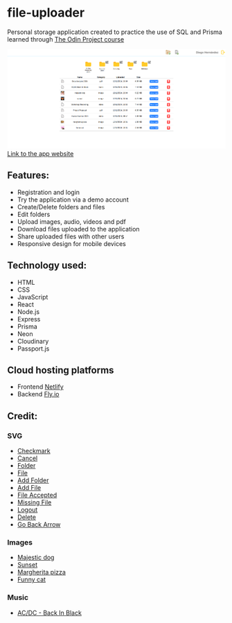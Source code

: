 # file-uploader

<p>Personal storage application created to practice the use of SQL and Prisma learned through <a href="https://www.theodinproject.com/lessons/nodejs-file-uploader" target="_blank">The Odin Project course</a></p>

<img src="./frontend/public/assets/images/app-image.png" alt="App image">
<a href="https://fluffy-druid-2a5c81.netlify.app" target="_blank">Link to the app website</a>

<h2>Features:</h2>

<ul>
    <li>Registration and login</li>
    <li>Try the application via a demo account</li>
    <li>Create/Delete folders and files</li>
    <li>Edit folders</li>
    <li>Upload images, audio, videos and pdf</li>
    <li>Download files uploaded to the application</li>
    <li>Share uploaded files with other users</li>
    <li>Responsive design for mobile devices</li>
</ul>

<h2>Technology used:</h2>

<ul>
    <li>HTML</li>
    <li>CSS</li>
    <li>JavaScript</li>
    <li>React</li>
    <li>Node.js</li>
    <li>Express</li>
    <li>Prisma</li>
    <li>Neon</li>
    <li>Cloudinary</li>
    <li>Passport.js</li>
</ul>

<h2>Cloud hosting platforms</h2>

<ul>
    <li>Frontend <a href="https://www.netlify.com/" target="_blank">Netlify</a></li>
    <li>Backend <a href="https://fly.io/" target="_blank">Fly.io</a></li>
</ul>

<h2>Credit:</h2>

<h3>SVG</H3>
<ul>
    <li><a href="https://www.svgrepo.com/svg/295320/checkmark" target="_blank">Checkmark</a></li>
    <li><a href="https://www.svgrepo.com/svg/513869/x-square" target="_blank">Cancel</a></li>
    <li><a href="https://www.svgrepo.com/svg/474852/folder" target="_blank">Folder</a></li>
    <li><a href="https://www.svgrepo.com/svg/384405/document-file-file-type-page-paper-sheet" target="_blank">File</a></li>
    <li><a href="https://www.svgrepo.com/svg/384363/add-folder" target="_blank">Add Folder</a></li>
    <li><a href="https://www.svgrepo.com/svg/159652/add-file" target="_blank">Add File</a></li>
    <li><a href="https://www.svgrepo.com/svg/447635/file-signed" target="_blank">File Accepted</a></li>
    <li><a href="https://www.svgrepo.com/svg/447632/file-error" target="_blank">Missing File</a></li>
    <li><a href="https://www.svgrepo.com/svg/502760/logout" target="_blank">Logout</a></li>
    <li><a href="https://www.svgrepo.com/svg/56478/recycle-bin" target="_blank">Delete</a></li>
    <li><a href="https://www.svgrepo.com/svg/247765/left-arrow-back" target="_blank">Go Back Arrow</a></li>
</ul>

<h3>Images</H3>
<ul>
    <li><a href="https://www.pexels.com/it-it/foto/pomerania-marrone-chiaro-adulto-732456/" target="_blank">Majestic dog</a></li>
    <li><a href="https://www.pexels.com/it-it/foto/mare-blu-calmo-durante-l-ora-d-oro-1212600/" target="_blank">Sunset</a></li>
    <li><a href="https://www.pexels.com/it-it/foto/pizza-margherita-con-lievito-madre-con-basilico-fresco-tritato-16890470/" target="_blank">Margherita pizza</a></li>
    <li><a href="https://www.pexels.com/it-it/foto/ritratto-adorabile-baffi-occhi-di-gatto-4587959/" target="_blank">Funny cat</a></li>
</ul>

<h3>Music</H3>
<ul>
    <li><a href="https://www.youtube.com/watch?v=pAgnJDJN4VA" target="_blank">AC/DC - Back In Black</a></li>
</ul>
